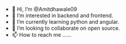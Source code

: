 - 👋 Hi, I’m @Amitdhawale09
- 👀 I’m interested in backend and frontend.
- 🌱 I’m currently learning python and angular.
- 💞️ I’m looking to collaborate on open source.
- 📫 How to reach me ......

<!---
Amitdhawale09/Amitdhawale09 is a ✨ special ✨ repository because its `README.md` (this file) appears on your GitHub profile.
You can click the Preview link to take a look at your changes.
--->
